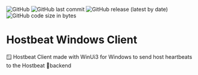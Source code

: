 ![GitHub](https://img.shields.io/github/license/ruben69695/hostbeat-win?color=purple)
![GitHub last commit](https://img.shields.io/github/last-commit/ruben69695/hostbeat-win)
![GitHub release (latest by date)](https://img.shields.io/github/v/release/ruben69695/hostbeat-win?color=purple)
![GitHub code size in bytes](https://img.shields.io/github/languages/code-size/ruben69695/hostbeat-win?color=purple)
# Hostbeat Windows Client 
🪟 Hostbeat Client made with WinUi3 for Windows to send host heartbeats to the Hostbeat 🌋backend
